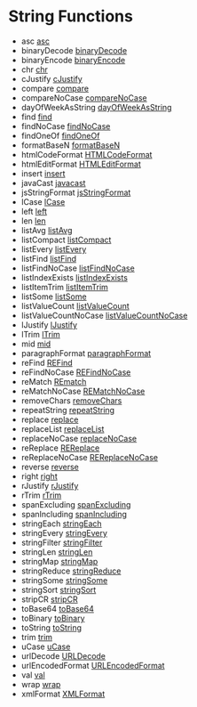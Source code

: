 # String Functions

- asc [asc](../functions/asc.md)
- binaryDecode [binaryDecode](../functions/binarydecode.md)
- binaryEncode [binaryEncode](../functions/binaryencode.md)
- chr [chr](../functions/chr.md)
- cJustify [cJustify](../functions/cjustify.md)
- compare [compare](../functions/compare.md)
- compareNoCase [compareNoCase](../functions/comparenocase.md)
- dayOfWeekAsString [dayOfWeekAsString](../functions/dayofweekasstring.md)
- find [find](../functions/find.md)
- findNoCase [findNoCase](../functions/findnocase.md)
- findOneOf [findOneOf](../functions/findoneof.md)
- formatBaseN [formatBaseN](../functions/formatbasen.md)
- htmlCodeFormat [HTMLCodeFormat](../functions/htmlcodeformat.md)
- htmlEditFormat [HTMLEditFormat](../functions/htmleditformat.md)
- insert [insert](../functions/insert.md)
- javaCast [javacast](../functions/javacast.md)
- jsStringFormat [jsStringFormat](../functions/jsstringformat.md)
- lCase [lCase](../functions/lcase.md)
- left [left](../functions/left.md)
- len [len](../functions/len.md)
- listAvg [listAvg](../functions/listavg.md)
- listCompact [listCompact](../functions/listcompact.md)
- listEvery [listEvery](../functions/listevery.md)
- listFind [listFind](../functions/listfind.md)
- listFindNoCase [listFindNoCase](../functions/listfindnocase.md)
- listIndexExists [listIndexExists](../functions/listindexexists.md)
- listItemTrim [listItemTrim](../functions/listitemtrim.md)
- listSome [listSome](../functions/listsome.md)
- listValueCount [listValueCount](../functions/listvaluecount.md)
- listValueCountNoCase [listValueCountNoCase](../functions/listvaluecountnocase.md)
- lJustify [lJustify](../functions/ljustify.md)
- lTrim [lTrim](../functions/ltrim.md)
- mid [mid](../functions/mid.md)
- paragraphFormat [paragraphFormat](../functions/paragraphformat.md)
- reFind [REFind](../functions/refind.md)
- reFindNoCase [REFindNoCase](../functions/refindnocase.md)
- reMatch [REmatch](../functions/rematch.md)
- reMatchNoCase [REMatchNoCase](../functions/rematchnocase.md)
- removeChars [removeChars](../functions/removechars.md)
- repeatString [repeatString](../functions/repeatstring.md)
- replace [replace](../functions/replace.md)
- replaceList [replaceList](../functions/replacelist.md)
- replaceNoCase [replaceNoCase](../functions/replacenocase.md)
- reReplace [REReplace](../functions/rereplace.md)
- reReplaceNoCase [REReplaceNoCase](../functions/rereplacenocase.md)
- reverse [reverse](../functions/reverse.md)
- right [right](../functions/right.md)
- rJustify [rJustify](../functions/rjustify.md)
- rTrim [rTrim](../functions/rtrim.md)
- spanExcluding [spanExcluding](../functions/spanexcluding.md)
- spanIncluding [spanIncluding](../functions/spanincluding.md)
- stringEach [stringEach](../functions/stringeach.md)
- stringEvery [stringEvery](../functions/stringevery.md)
- stringFilter [stringFilter](../functions/stringfilter.md)
- stringLen [stringLen](../functions/stringlen.md)
- stringMap [stringMap](../functions/stringmap.md)
- stringReduce [stringReduce](../functions/stringreduce.md)
- stringSome [stringSome](../functions/stringsome.md)
- stringSort [stringSort](../functions/stringsort.md)
- stripCR [stripCR](../functions/stripcr.md)
- toBase64 [toBase64](../functions/tobase64.md)
- toBinary [toBinary](../functions/tobinary.md)
- toString [toString](../functions/tostring.md)
- trim [trim](../functions/trim.md)
- uCase [uCase](../functions/ucase.md)
- urlDecode [URLDecode](../functions/urldecode.md)
- urlEncodedFormat [URLEncodedFormat](../functions/urlencodedformat.md)
- val [val](../functions/val.md)
- wrap [wrap](../functions/wrap.md)
- xmlFormat [XMLFormat](../functions/xmlformat.md)
